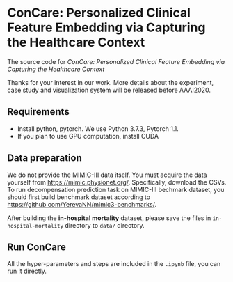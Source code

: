 # ConCare: Personalized Clinical Feature Embedding via Capturing the Healthcare Context

The source code for *ConCare: Personalized Clinical Feature Embedding via Capturing the Healthcare Context*

Thanks for your interest in our work. More details about the experiment, case study and visualization system will be released before AAAI2020.

## Requirements

* Install python, pytorch. We use Python 3.7.3, Pytorch 1.1.
* If you plan to use GPU computation, install CUDA

## Data preparation
We do not provide the MIMIC-III data itself. You must acquire the data yourself from https://mimic.physionet.org/. Specifically, download the CSVs. To run decompensation prediction task on MIMIC-III bechmark dataset, you should first build benchmark dataset according to https://github.com/YerevaNN/mimic3-benchmarks/.

After building the **in-hospital mortality** dataset, please save the files in ```in-hospital-mortality``` directory to ```data/``` directory.

## Run ConCare

All the hyper-parameters and steps are included in the `.ipynb` file, you can run it directly.